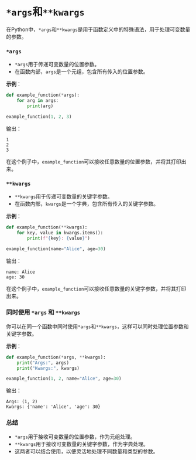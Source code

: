 # `*args`和`**kwargs`

在Python中，`*args`和`**kwargs`是用于函数定义中的特殊语法，用于处理可变数量的参数。

### `*args`

- `*args`用于传递可变数量的位置参数。
- 在函数内部，`args`是一个元组，包含所有传入的位置参数。

**示例**：

```python
def example_function(*args):
    for arg in args:
        print(arg)

example_function(1, 2, 3)
```

输出：

```
1
2
3
```

在这个例子中，`example_function`可以接收任意数量的位置参数，并将其打印出来。

### `**kwargs`

- `**kwargs`用于传递可变数量的关键字参数。
- 在函数内部，`kwargs`是一个字典，包含所有传入的关键字参数。

**示例**：

```python
def example_function(**kwargs):
    for key, value in kwargs.items():
        print(f"{key}: {value}")

example_function(name="Alice", age=30)
```

输出：

```
name: Alice
age: 30
```

在这个例子中，`example_function`可以接收任意数量的关键字参数，并将其打印出来。

### 同时使用 `*args` 和 `**kwargs`

你可以在同一个函数中同时使用`*args`和`**kwargs`，这样可以同时处理位置参数和关键字参数。

**示例**：

```python
def example_function(*args, **kwargs):
    print("Args:", args)
    print("Kwargs:", kwargs)

example_function(1, 2, name="Alice", age=30)
```

输出：

```
Args: (1, 2)
Kwargs: {'name': 'Alice', 'age': 30}
```

### 总结

- `*args`用于接收可变数量的位置参数，作为元组处理。
- `**kwargs`用于接收可变数量的关键字参数，作为字典处理。
- 这两者可以结合使用，以便灵活地处理不同数量和类型的参数。

